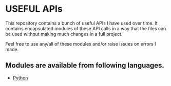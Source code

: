 # USEFUL APIs

This repository contains a bunch of useful APIs I have used over time. It contains encapsulated modules of these API calls in a way that the files can be used without making much changes in a full project.

Feel free to use any/all of these modules and/or raise issues on errors I made.

## Modules are available from following languages.

- [Python](https://github.com/sprajjwal/Useful_APIs/tree/master/python)
